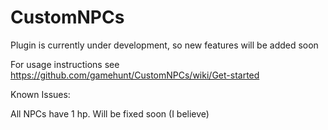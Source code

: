 # CustomNPCs
Plugin is currently under development, so new features will be added soon

For usage instructions see https://github.com/gamehunt/CustomNPCs/wiki/Get-started

Known Issues:
  
  All NPCs have 1 hp. Will be fixed soon (I believe)
